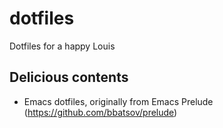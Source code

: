 # dotfiles
Dotfiles for a happy Louis

## Delicious contents
- Emacs dotfiles, originally from Emacs Prelude (https://github.com/bbatsov/prelude)
